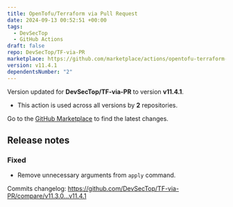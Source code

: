 ```yaml
---
title: OpenTofu/Terraform via Pull Request
date: 2024-09-13 00:52:51 +00:00
tags:
  - DevSecTop
  - GitHub Actions
draft: false
repo: DevSecTop/TF-via-PR
marketplace: https://github.com/marketplace/actions/opentofu-terraform-via-pull-request
version: v11.4.1
dependentsNumber: "2"
---
```



Version updated for **DevSecTop/TF-via-PR** to version **v11.4.1**.
- This action is used across all versions by **2** repositories.

Go to the [GitHub Marketplace](https://github.com/marketplace/actions/opentofu-terraform-via-pull-request) to find the latest changes.

## Release notes

### Fixed

- Remove unnecessary arguments from `apply` command.

Commits changelog: <https://github.com/DevSecTop/TF-via-PR/compare/v11.3.0...v11.4.1>
